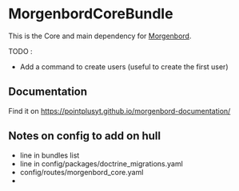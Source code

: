 # MorgenbordCoreBundle

This is the Core and main dependency for [Morgenbord](https://github.com/PointPlusYt/morgenbord-core-bundle).

TODO : 
- Add a command to create users (useful to create the first user)

## Documentation

Find it on https://pointplusyt.github.io/morgenbord-documentation/

## Notes on config to add on hull

- line in bundles list
- line in config/packages/doctrine_migrations.yaml
- config/routes/morgenbord_core.yaml
- 
